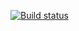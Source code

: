 [![Build status](https://ci.appveyor.com/api/projects/status/ycwpsmj25x6p62ts?svg=true)](https://ci.appveyor.com/project/Alexander2327/animationcss)